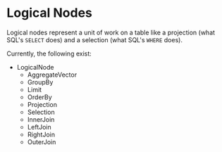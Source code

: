 # Logical Nodes

Logical nodes represent a unit of work on a table like a projection (what
SQL's `SELECT` does) and a selection (what SQL's `WHERE` does).

Currently, the following exist:

* LogicalNode
    * AggregateVector
    * GroupBy
    * Limit
    * OrderBy
    * Projection
    * Selection
    * InnerJoin
    * LeftJoin
    * RightJoin
    * OuterJoin
